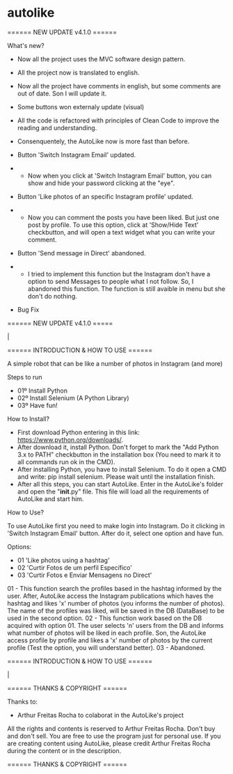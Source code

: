 # autolike

====== NEW UPDATE v4.1.0 ======

 What's new?
 - Now all the project uses the MVC software design pattern.
 - All the project now is translated to english.
 - Now all the project have comments in english, but some comments are out of date. Son I will update it.
 - Some buttons won externaly update (visual)
 - All the code is refactored with principles of Clean Code to improve the reading and understanding.
 - Consenquentely, the AutoLike now is more fast than before.
 
 
 - Button 'Switch Instagram Email' updated.
 - - Now when you click at 'Switch Instagram Email' button, you can show and hide your password clicking at the "eye".
 
 - Button 'Like photos of an specific Instagram profile' updated.
 - - Now you can comment the posts you have been liked. But just one post by profile. To use this option, click at 'Show/Hide Text' checkbutton, and will open a text widget what you can write your comment.
 
 - Button 'Send message in Direct' abandoned.
 - - I tried to implement this function but the Instagram don't have a option to send Messages to people what I not follow. So, I abandoned this function. The function is still avaible in menu but she don't do nothing.

 - Bug Fix
    
====== NEW UPDATE v4.1.0 =====

|

====== INTRODUCTION & HOW TO USE ======

A simple robot that can be like a number of photos in Instagram (and more)

Steps to run

- 01º Install Python
- 02º Install Selenium (A Python Library)
- 03º Have fun!

How to Install?

- First download Python entering in this link: https://www.python.org/downloads/.
- After download it, install Python. Don't forget to mark the "Add Python 3.x to PATH" checkbutton in the installation box (You need to mark it to all commands run ok in the CMD).
- After installing Python, you have to install Selenium. To do it open a CMD and write: pip install selenium. Please wait until the installation finish.
- After all this steps, you can start AutoLike. Enter in the AutoLike's folder and open the "__init__.py" file. This file will load all the requirements of AutoLike and start him.


How to Use?

To use AutoLike first you need to make login into Instagram. Do it clicking in 'Switch Instagram Email' button. After do it, select one option and have fun.

Options:
- 01 'Like photos using a hashtag'
- 02 'Curtir Fotos de um perfil Específico'
- 03 'Curtir Fotos e Enviar Mensagens no Direct'

01 - This function search the profiles based in the hashtag informed by the user. After, AutoLike access the Instagram publications which haves the hashtag and likes 'x' number of photos (you informs the number of photos). The name of the profiles was liked, will be saved in the DB (DataBase) to be used in the second option.
02 - This function work based on the DB acquired with option 01. The user selects 'n' users from the DB and informs what number of photos will be liked in each profile. Son, the AutoLike access profile by profile and likes a 'x' number of photos by the current profile (Test the option, you will understand better).
03 - Abandoned.

====== INTRODUCTION & HOW TO USE ======

|

====== THANKS & COPYRIGHT ======

Thanks to:
- Arthur Freitas Rocha to colaborat in the AutoLike's project

All the rights and contents is reserved to Arthur Freitas Rocha. Don't buy and don't sell. You are free to use the program just for personal use. If you are creating content using AutoLike, please credit Arthur Freitas Rocha during the content or in the description.

====== THANKS & COPYRIGHT ======
